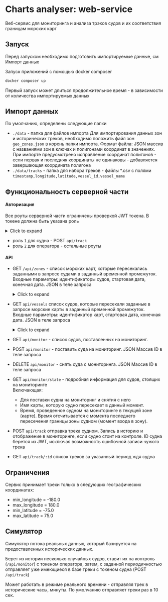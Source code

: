 # Charts analyser: web-service

Веб-сервис для мониторинга и анализа трэков судов и их соответствия
границам морских карт


## Запуск

Перед запуском необходимо подготовить импортируемые данные, см Импорт данных 

Запуск приложений с помощью docker composer
```sh
docker composer up
```
Первый запуск может длиться продолжительное время - в зависимости от количества импортируемых данных

## Импорт данных

По умолчанию, определены следующие папки
- `./data` - папка для файлов импорта
 Для импортирования данных зон и исторических треков, необходимо положить файл зон `geo_zones.json` в корень папки импорта. Формат файла: JSON массив с названиями зон в ключах и полигонами координат в значениях.
  При импорте предусмотрено исправление координат полигонов - если первая и последняя координаты не одинаковы - добавляется завершающая координата полигона
- `./data/tracks` - папка для набора треков - файлы *.csv с полями
  `timestamp,longitude,latitude,vessel_id,vessel_name`  


## Функциональность серверной части

#### Авторизация

Все роуты серверной части ограничены проверкой JWT токена. 
В токене должна быть указана роль  

<details><summary>Click to expand</summary>

```json
{
  "id": "9233466",
  "name": "Saga Viking",
  "role": 1
}
```

</details>

- роль `1` для судна - POST `api/track` 
- pоль `2` для оператора - остальные роуты

#### API

- GET `/api/zones` - список морских карт, которые пересекались
заданными в запросе судами в заданный временной промежуток. Входные параметры:
идентификаторы судов, стартовая дата, конечная дата. JSON в теле запроса
  <details><summary>Click to expand</summary>

  ```json
  {
   "vesselIDs": [
    8902967
   ],
   "start": "2017-10-12T00:00:11Z",
   "finish": "2017-10-13T00:00:11Z"
  }
  ```
  </details>  

- GET `api/vessels` список судов, которые пересекали заданные в
запросе морские карты в заданный временной промежуток. Входные параметры:
идентификатор карт, стартовая дата, конечная дата. JSON в теле запроса
  <details><summary>Click to expand</summary>

  ```json
  {
   "zoneNames": [
    "zone_205"
   ],
   "start": "2017-01-08T00:00:00Z",
   "finish": "2017-01-09T00:00:00Z"
  }
  ```
  </details>  
- GET `api/monitor` - список судов, поставленных на мониторинг. 
- POST `api/monitor` - поставить суда на мониторинг. JSON Массив ID в теле запроса 
- DELETE `api/monitor` - снять суда с мониторинга. JSON Массив ID в теле запроса
- GET `api/monitor/state` - подробная информация для судов, стоящих на мониторинге  
  Включающая: 
  - Для поставки судна на мониторинг и снятия с него 
  - Имя карты, которую судно пересекает в данный момент.
  - Время, проведенное судном на мониторинге в текущей зоне (карте). Время
  отсчитывается с момента последнего пересечения границы зоны судном (момент
  входа в зону). 
- POST `api/track` отправка трека судном. Запись в историю и отображение в мониторинге, если судно стоит на контроле. ID судна берется из JWT, исключая возможность ошибочной записи чужого трека
- GET `api/track/:id` список треков за указанный период ждя судна

## Ограничения
Сервис принимает треки только в следующих географических координатах:
- min_longitude = -180.0
- max_longitude = 180.0
- min_latitude = -75.0
- max_latitude = 75.0

## Симулятор

Симулятор потока реальных данных, который базируется на предоставленных
исторических данных.

Берет из истории несколько случайных судов, ставит их на контроль (`/api/monitor`) 
с токеном оператора, затем, с заданной периодичностью отправляет уже имеющиеся в базе треки с токеном судна (POST `/api/track`)

Может работать в режиме реального времени - отправляя трек в исторические часы, минуты.
По умолчанию отправляет треки раз в 10 сек.

